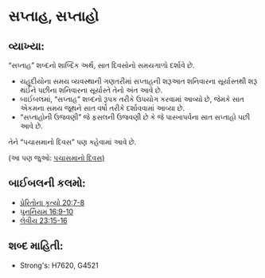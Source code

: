 # સપ્તાહ, સપ્તાહો 

## વ્યાખ્યા: 

“સપ્તાહ” શબ્દનો શાબ્દિક અર્થ, સાત દિવસોનો સમયગાળો દર્શાવે છે.

* યહૂદીયોના સમય વ્યવસ્થાની ગણતરીમાં સપ્તાહની શરૂઆત શનિવારના સૂર્યાસ્તથી શરૂ થઈને પછીના શનિવારના સૂર્યાસ્તે તેનો અંત આવે છે.
* બાઈબલમાં, “સપ્તાહ” શબ્દનો રૂપક તરીકે ઉપયોગ કરવામાં આવ્યો છે, જેમકે સાત એકમના સમય જૂથને સાત વર્ષો તરીકે દર્શાવવામાં આવ્યા છે.
* “સપ્તાહોની ઉજવણી” જે ફસલની ઉજવણી છે કે જે પાસ્ખાપર્વના સાત સપ્તાહો પછી આવે છે.

તેને “પચાસમાનો દિવસ” પણ કહેવામાં આવે છે.

(આ પણ જુઓ: [પચાસમાનો દિવસ)](../kt/pentecost.md)

## બાઈબલની કલમો: 

* [પ્રેરિતોના કૃત્યો 20:7-8](rc://gu/tn/help/act/20/07)
* [પુનર્નિયમ 16:9-10](rc://gu/tn/help/deu/16/09)
* [લેવીય 23:15-16](rc://gu/tn/help/lev/23/15)

## શબ્દ માહિતી: 

* Strong's: H7620, G4521
